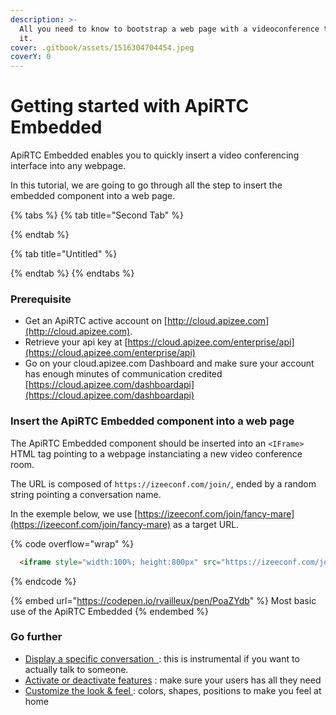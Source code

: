 ```yaml
---
description: >-
  All you need to know to bootstrap a web page with a videoconference tool in
  it.
cover: .gitbook/assets/1516304704454.jpeg
coverY: 0
---
```


# Getting started with ApiRTC Embedded

ApiRTC Embedded enables you to quickly insert a video conferencing interface into any webpage.

In this tutorial, we are going to go through all the step to insert the embedded component into a web page.

{% tabs %}
{% tab title="Second Tab" %}

{% endtab %}

{% tab title="Untitled" %}

{% endtab %}
{% endtabs %}

### Prerequisite

* Get an ApiRTC active account on [http://cloud.apizee.com](http://cloud.apizee.com).
* Retrieve your api key at [https://cloud.apizee.com/enterprise/api](https://cloud.apizee.com/enterprise/api)
* Go on your cloud.apizee.com Dashboard and make sure your account has enough minutes of communication credited [https://cloud.apizee.com/dashboardapi](https://cloud.apizee.com/dashboardapi)

### Insert the ApiRTC Embedded component into a web page

The ApiRTC Embedded component should be inserted into an `<IFrame>` HTML tag pointing to a webpage instanciating a new video conference room.

The URL is composed of `https://izeeconf.com/join/`, ended by a random string pointing a conversation name.

In the exemple below, we use [https://izeeconf.com/join/fancy-mare](https://izeeconf.com/join/fancy-mare) as a target URL.&#x20;

{% code overflow="wrap" %}
```html
  <iframe style="width:100%; height:800px" src="https://izeeconf.com/join/fancy-mare" />
```
{% endcode %}

{% embed url="https://codepen.io/rvailleux/pen/PoaZYdb" %}
Most basic use of the ApiRTC Embedded
{% endembed %}

### Go further

* [​Display a specific conversation ​​ ](go-further/point-to-a-specific-conversation.md): this is instrumental if you want to actually talk to someone.
* [Activate or deactivate features](go-further/activate-and-deactivate-features.md) : make sure your users has all they need
* [Customize the look & feel ](go-further/customize-look-and-feel.md): colors, shapes, positions to make you feel at home
